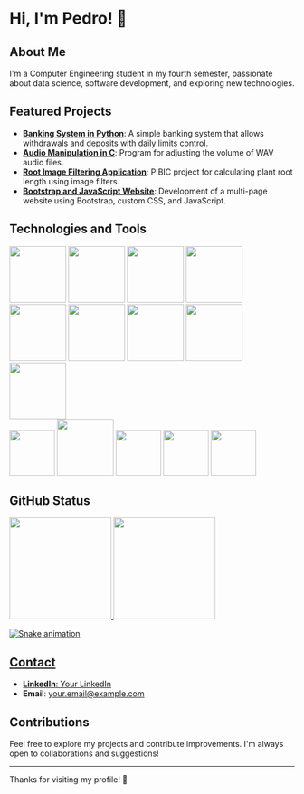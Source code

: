 # Hi, I'm Pedro! 👋

## About Me

I'm a Computer Engineering student in my fourth semester, passionate about data science, software development, and exploring new technologies. 

## Featured Projects

- **[Banking System in Python](link-to-repository)**: A simple banking system that allows withdrawals and deposits with daily limits control.
- **[Audio Manipulation in C](link-to-repository)**: Program for adjusting the volume of WAV audio files.
- **[Root Image Filtering Application](link-to-repository)**: PIBIC project for calculating plant root length using image filters.
- **[Bootstrap and JavaScript Website](link-to-repository)**: Development of a multi-page website using Bootstrap, custom CSS, and JavaScript.

## Technologies and Tools
<div text-align: center>
<img loading="lazy" height="100em" src="https://cdn.jsdelivr.net/gh/devicons/devicon@latest/icons/python/python-original.svg" />
<img loading="lazy" height="100em" src="https://cdn.jsdelivr.net/gh/devicons/devicon@latest/icons/c/c-original.svg" />
<img loading="lazy" height="100em" src="https://cdn.jsdelivr.net/gh/devicons/devicon@latest/icons/cplusplus/cplusplus-original.svg" />
<img loading="lazy" height="100em" src="https://cdn.jsdelivr.net/gh/devicons/devicon@latest/icons/azuresqldatabase/azuresqldatabase-original.svg" /> 
<img loading="lazy" height="100em" src="https://cdn.jsdelivr.net/gh/devicons/devicon@latest/icons/rstudio/rstudio-original.svg" />     
<img loading="lazy" height="100em" src="https://cdn.jsdelivr.net/gh/devicons/devicon@latest/icons/pandas/pandas-original-wordmark.svg" />            
<img loading="lazy" height="100em" src="https://cdn.jsdelivr.net/gh/devicons/devicon@latest/icons/numpy/numpy-original-wordmark.svg" />
<img loading="lazy" height="100em" src="https://cdn.jsdelivr.net/gh/devicons/devicon@latest/icons/matplotlib/matplotlib-plain-wordmark.svg" />
<img loading="lazy" height="100em" src="https://cdn.jsdelivr.net/gh/devicons/devicon@latest/icons/jupyter/jupyter-original-wordmark.svg" />
</div> 
<div text-align: center>
<img loading="lazy" height="80em" src="https://cdn.jsdelivr.net/gh/devicons/devicon@latest/icons/git/git-original.svg" /> 
<img loading="lazy" height="100em" src="https://cdn.jsdelivr.net/gh/devicons/devicon@latest/icons/docker/docker-original-wordmark.svg" />    
<img loading="lazy" height="80em" src="https://cdn.jsdelivr.net/gh/devicons/devicon@latest/icons/windows11/windows11-original.svg" /> 
<img loading="lazy" height="80em" src="https://cdn.jsdelivr.net/gh/devicons/devicon@latest/icons/linux/linux-original.svg" />
<img loading="lazy" height="80em" src="https://cdn.jsdelivr.net/gh/devicons/devicon@latest/icons/vscode/vscode-original.svg" />
</div>

## GitHub Status

<div>
<a href="https://github.com/PedroThezi">
<img loading="lazy" height="180em" src="https://github-readme-stats.vercel.app/api/top-langs/?username=PedroThezi&layout=compact&langs_count=7&theme=dracula"/>
<img loading="lazy" height="180em" src="https://github-readme-stats.vercel.app/api?username=PedroThezi&show_icons=true&theme=dracula&include_all_commits=true&count_private=true"/>
</div>
  
![Snake animation](https://github.com/PedroThezi/PedroThezi/blob/output/github-contribution-grid-snake.svg)


## Contact

- **LinkedIn**: [Your LinkedIn](link-to-your-linkedin)
- **Email**: [your.email@example.com](mailto:your.email@example.com)

## Contributions

Feel free to explore my projects and contribute improvements. I'm always open to collaborations and suggestions!

---

Thanks for visiting my profile! 🚀
